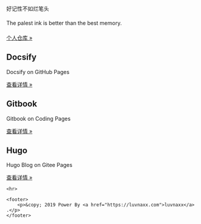 <html xmlns="http://www.w3.org/1999/xhtml">
<head>
    <meta charset="utf-8">
    <meta name="viewport" content="width=device-width, initial-scale=1">
    <link href="https://cdn.bootcss.com/bootstrap/3.3.7/css/bootstrap.css" rel="stylesheet">
</head>

<body style="padding-bottom: 0">

<div class="jumbotron">
    <div class="container" style="padding-top: 30px">
        <p style="margin-top: 20px;">好记性不如烂笔头</p>
        <p style="margin-top: 20px;">The palest ink is better than the best memory.</p>
        <p style="margin-top: 20px;"><a class="btn btn-primary btn-lg" href="https://github.com/luvnaxx/" role="button"> 个人仓库 &raquo;</a></p>
    </div>
</div>

<div class="container">
    <!-- Example row of columns -->
    <div class="row">
        <div class="col-md-4">
            <h2>Docsify</h2>
            <p>Docsify on GitHub Pages</p>
            <p><a class="btn btn-default" href="https://doc.luvnaxx.com/" role="button">查看详情 &raquo;</a></p>
        </div>
        <div class="col-md-4">
            <h2>Gitbook</h2>
            <p>Gitbook on Coding Pages</p>
            <p><a class="btn btn-default" href="https://book.luvnaxx.com/" role="button">查看详情 &raquo;</a></p>
        </div>
        <div class="col-md-4">
            <h2>Hugo</h2>
            <p>Hugo Blog on Gitee Pages</p>
            <p><a class="btn btn-default" href="https://luvnaxx.gitee.io/" role="button">查看详情 &raquo;</a></p>
        </div>
    </div>


    <hr>
    
    <footer>
        <p>&copy; 2019 Power By <a href="https://luvnaxx.com">luvnaxx</a> .</p>
    </footer>
</div> 

</body>

</html>